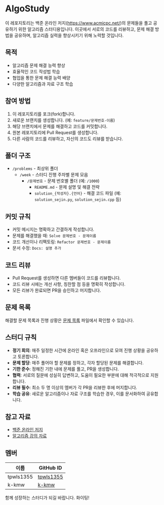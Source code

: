 # AlgoStudy
이 레포지토리는 백준 온라인 저지(https://www.acmicpc.net/)의 문제들을 풀고 공유하기 위한 알고리즘 스터디용입니다. 이곳에서 서로의 코드를 리뷰하고, 문제 해결 방법을 공유하며, 알고리즘 실력을 향상시키기 위해 노력할 것입니다.

## 목적
- 알고리즘 문제 해결 능력 향상
- 효율적인 코드 작성법 학습
- 협업을 통한 문제 해결 능력 배양
- 다양한 알고리즘과 자료 구조 학습

## 참여 방법
1. 이 레포지토리를 포크(fork)합니다.
2. 새로운 브랜치를 생성합니다. (예: `feature/문제번호-이름`)
3. 해당 브랜치에서 문제를 해결하고 코드를 커밋합니다.
4. 원본 레포지토리에 Pull Request를 생성합니다.
5. 다른 사람의 코드를 리뷰하고, 자신의 코드도 리뷰를 받습니다.

## 폴더 구조
- `/problems` - 최상위 폴더
  - `/week` - 스터디 진행 주차별 문제 모음
    - `/문제번호` - 문제 번호별 폴더 (예: `/1000`)
      - `README.md` - 문제 설명 및 해결 전략
      - `solution_{작성자}.{언어}` - 해결 코드 파일 (예: `solution_sejin.py`, `solution_sejin.cpp` 등)

## 커밋 규칙
- 커밋 메시지는 명확하고 간결하게 작성합니다.
- 문제를 해결했을 때: `Solve 문제번호 - 문제이름`
- 코드 개선이나 리팩토링: `Refactor 문제번호 - 문제이름`
- 문서 수정: `Docs: 설명 추가`

## 코드 리뷰
- Pull Request를 생성하면 다른 멤버들이 코드를 리뷰합니다.
- 코드 리뷰 시에는 개선 사항, 칭찬할 점 등을 명확히 작성합니다.
- 모든 리뷰가 완료되면 PR을 승인하고 머지합니다.

## 문제 목록
해결할 문제 목록과 진행 상황은 [문제 목록](problems/README.md) 파일에서 확인할 수 있습니다.

## 스터디 규칙
- **정기 회의**: 매주 일정한 시간에 온라인 혹은 오프라인으로 모여 진행 상황을 공유하고 토론합니다.
- **문제 할당**: 매주 풀어야 할 문제를 정하고, 각자 할당된 문제를 해결합니다.
- **기한 준수**: 정해진 기한 내에 문제를 풀고, PR을 생성합니다.
- **협력**: 서로의 질문에 성실히 답변하고, 도움이 필요한 부분에 대해 적극적으로 지원합니다.
- **리뷰 필수**: 최소 두 명 이상의 멤버가 각 PR을 리뷰한 후에 머지합니다.
- **학습 공유**: 새로운 알고리즘이나 자료 구조를 학습한 경우, 이를 문서화하여 공유합니다.

## 참고 자료
- [백준 온라인 저지](https://www.acmicpc.net/)
- [알고리즘 강의 자료](https://www.acmicpc.net/school/courses)

## 멤버
| 이름         | GitHub ID    |
|--------------|--------------|
| tpwls1355    | [tpwls1355](https://github.com/tpwls1355) |
| k-kmw        | [k-kmw](https://github.com/k-kmw) |

함께 성장하는 스터디가 되길 바랍니다. 화이팅!
